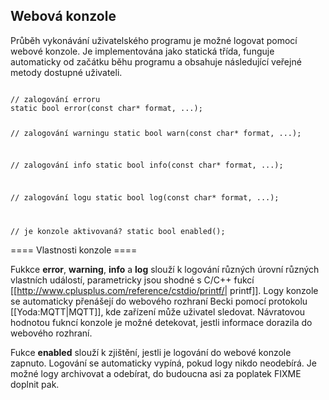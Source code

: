 ## Webová konzole 

Průběh vykonávání uživatelského programu je možné logovat pomocí webové konzole. Je implementována jako statická třída, funguje automaticky od začátku běhu programu a obsahuje následující veřejné metody dostupné uživateli.

<code>
// zalogování erroru
static bool error(const char* format, ...);

// zalogování warningu
static bool warn(const char* format, ...);

// zalogování info
static bool info(const char* format, ...);

// zalogování logu
static bool log(const char* format, ...);

// je konzole aktivovaná?
static bool enabled();
</code>

==== Vlastnosti konzole ====

Fukkce **error**, **warning**, **info** a **log** slouží k logování různých úrovní různých vlastních událostí, parametricky jsou shodné s C/C++ fukcí [[http://www.cplusplus.com/reference/cstdio/printf/| printf]]. Logy konzole se automaticky přenášejí do webového rozhraní Becki pomocí protokolu [[Yoda:MQTT|MQTT]], kde zařízení může uživatel sledovat. Návratovou hodnotou fukncí konzole je možné detekovat, jestli informace dorazila do webového rozhraní.

Fukce **enabled** slouží k zjištění, jestli je logování do webové konzole zapnuto. Logování se automaticky vypíná, pokud logy nikdo neodebírá. Je možné logy archivovat a odebírat, do budoucna asi za poplatek FIXME doplnit pak.